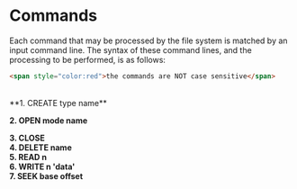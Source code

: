 # Commands
Each command that may be processed by the file system is matched by an input command line. The syntax of these command lines, and the processing to be performed, is as follows:
<br>
```html
<span style="color:red">the commands are NOT case sensitive</span>
```
<br>
**1. CREATE type name**<br>

**2. OPEN mode name**<br>

**3. CLOSE**<br>
**4. DELETE name**<br>
**5. READ n**<br>
**6. WRITE n 'data'**<br>
**7. SEEK base offset**<br>
